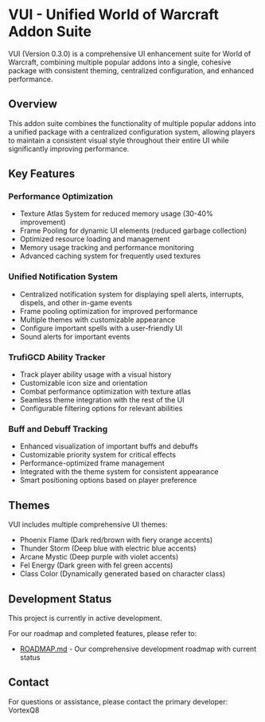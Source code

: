 # VUI - Unified World of Warcraft Addon Suite

VUI (Version 0.3.0) is a comprehensive UI enhancement suite for World of Warcraft, combining multiple popular addons into a single, cohesive package with consistent theming, centralized configuration, and enhanced performance.

## Overview

This addon suite combines the functionality of multiple popular addons into a unified package with a centralized configuration system, allowing players to maintain a consistent visual style throughout their entire UI while significantly improving performance.

## Key Features

### Performance Optimization
- Texture Atlas System for reduced memory usage (30-40% improvement)
- Frame Pooling for dynamic UI elements (reduced garbage collection)
- Optimized resource loading and management
- Memory usage tracking and performance monitoring
- Advanced caching system for frequently used textures

### Unified Notification System
- Centralized notification system for displaying spell alerts, interrupts, dispels, and other in-game events
- Frame pooling optimization for improved performance
- Multiple themes with customizable appearance
- Configure important spells with a user-friendly UI
- Sound alerts for important events

### TrufiGCD Ability Tracker
- Track player ability usage with a visual history
- Customizable icon size and orientation
- Combat performance optimization with texture atlas
- Seamless theme integration with the rest of the UI
- Configurable filtering options for relevant abilities

### Buff and Debuff Tracking
- Enhanced visualization of important buffs and debuffs
- Customizable priority system for critical effects
- Performance-optimized frame management
- Integrated with the theme system for consistent appearance
- Smart positioning options based on player preference

## Themes
VUI includes multiple comprehensive UI themes:
- Phoenix Flame (Dark red/brown with fiery orange accents)
- Thunder Storm (Deep blue with electric blue accents)
- Arcane Mystic (Deep purple with violet accents)
- Fel Energy (Dark green with fel green accents)
- Class Color (Dynamically generated based on character class)

## Development Status

This project is currently in active development. 

For our roadmap and completed features, please refer to:
- [ROADMAP.md](ROADMAP.md) - Our comprehensive development roadmap with current status

## Contact

For questions or assistance, please contact the primary developer: VortexQ8